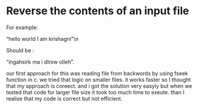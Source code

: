 # Reverse the contents of an input file
For example: 

“hello world 
I am krishagni”\n

Should be :

“ingahsirk ma i
dlrow olleh”.


our first approach for this was reading file from backwords by using fseek function in c.
we tried that logic on smaller files. it works faster so I thought that my approach is coreect. and i got the solution very easyly but when we tested that code for larger file size it took too much time to exeute. than I realise that my code is correct but not efficient. 

